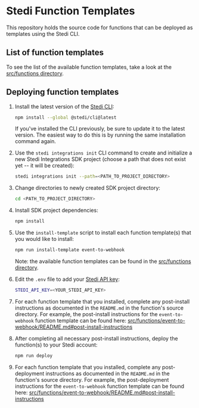 # Stedi Function Templates

This repository holds the source code for functions that can be deployed as templates using the Stedi CLI.

## List of function templates

To see the list of the available function templates, take a look at the [src/functions directory](https://github.com/Stedi-Demos/function-templates/tree/main/src/functions).

## Deploying function templates

1. Install the latest version of the [Stedi CLI](https://www.npmjs.com/package/@stedi/cli):

    ```bash
    npm install --global @stedi/cli@latest
    ```

   If you've installed the CLI previously, be sure to update it to the latest version. The easiest way to do this is by running the same installation command again.

2. Use the `stedi integrations init` CLI command to create and initialize a new Stedi Integrations SDK project (choose a path that does not exist yet -- it will be created):

    ```bash
    stedi integrations init --path=<PATH_TO_PROJECT_DIRECTORY>
    ```

3. Change directories to newly created SDK project directory:

    ```bash
    cd <PATH_TO_PROJECT_DIRECTORY>
    ```

4. Install SDK project dependencies:

    ```bash
    npm install
    ```

5. Use the `install-template` script to install each function template(s) that you would like to install:

    ```bash
    npm run install-template event-to-webhook
    ```

   Note: the available function templates can be found in the [src/functions directory](https://github.com/Stedi-Demos/function-templates/tree/main/src/functions).

6. Edit the `.env` file to add your [Stedi API key](https://www.stedi.com/docs/accounts-and-billing/authentication#creating-an-api-key):

    ```bash
    STEDI_API_KEY=<YOUR_STEDI_API_KEY>

7. For each function template that you installed, complete any post-install instructions as documented in the `README.md` in the function's source directory. For example, the post-install instructions for the `event-to-webhook` function template can be found here: [src/functions/event-to-webhook/README.md#post-install-instructions](/src/functions/event-to-webhook/README.md#post-install-instructions)

8. After completing all necessary post-install instructions, deploy the function(s) to your Stedi account:

    ```bash
    npm run deploy
    ```

9. For each function template that you installed, complete any post-deployment instructions as documented in the `README.md` in the function's source directory. For example, the post-deployment instructions for the `event-to-webhook` function template can be found here: [src/functions/event-to-webhook/README.md#post-install-instructions](/src/functions/event-to-webhook/README.md#post-deployment-instructions)
